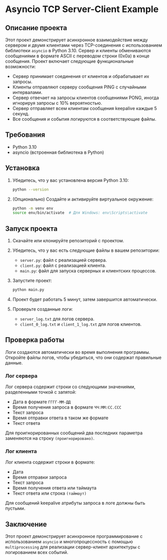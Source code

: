 # Asyncio TCP Server-Client Example

## Описание проекта

Этот проект демонстрирует асинхронное взаимодействие между сервером и двумя клиентами через TCP-соединения с использованием библиотеки `asyncio` в Python 3.10. Сервер и клиенты обмениваются сообщениями в формате ASCII с переводом строки (0x0a) в конце сообщения. Проект включает следующие функциональные возможности:

- Сервер принимает соединения от клиентов и обрабатывает их запросы.
- Клиенты отправляют серверу сообщения PING с случайными интервалами.
- Сервер отвечает на запросы клиентов сообщениями PONG, иногда игнорируя запросы с 10% вероятностью.
- Сервер отправляет всем клиентам сообщения keepalive каждые 5 секунд.
- Все сообщения и события логируются в соответствующие файлы.

## Требования

- Python 3.10
- asyncio (встроенная библиотека в Python)

## Установка

1. Убедитесь, что у вас установлена версия Python 3.10:
    ```bash
    python --version
    ```
2. (Опционально) Создайте и активируйте виртуальное окружение:
    ```bash
    python -m venv env
    source env/bin/activate  # Для Windows: env\Scripts\activate
    ```

## Запуск проекта

1. Скачайте или клонируйте репозиторий с проектом.
2. Убедитесь, что у вас есть следующие файлы в вашем репозитории:

   - `server.py`: файл с реализацией сервера.
   - `client.py`: файл с реализацией клиента.
   - `main.py`: файл для запуска серверных и клиентских процессов.

3. Запустите проект:
    ```bash
    python main.py
    ```
4. Проект будет работать 5 минут, затем завершится автоматически.
5. Проверьте созданные логи:
    - `server_log.txt` для логов сервера.
    - `client_0_log.txt` и `client_1_log.txt` для логов клиентов.

## Проверка работы

Логи создаются автоматически во время выполнения программы. Откройте файлы логов, чтобы убедиться, что они содержат правильные данные.

### Лог сервера

Лог сервера содержит строки со следующими значениями, разделенными точкой с запятой:
- Дата в формате `ГГГГ-ММ-ДД`
- Время получения запроса в формате `ЧЧ:ММ:СС.ССС`
- Текст запроса
- Время отправки ответа в таком же формате
- Текст ответа

Для проигнорированных сообщений два последних параметра заменяются на строку `(проигнорировано)`.

### Лог клиента

Лог клиента содержит строки в формате:
- Дата
- Время отправки запроса
- Текст запроса
- Время получения ответа или таймаута
- Текст ответа или строка `(таймаут)`

Для сообщений keepalive атрибуты запроса в логе должны быть пустыми.

## Заключение

Этот проект демонстрирует асинхронное программирование с использованием `asyncio` и многопроцессность с помощью `multiprocessing` для реализации сервер-клиент архитектуры с логированием всех событий.
